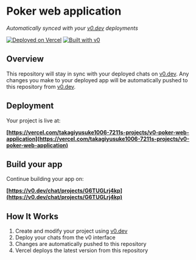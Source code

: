 # Poker web application

*Automatically synced with your [v0.dev](https://v0.dev) deployments*

[![Deployed on Vercel](https://img.shields.io/badge/Deployed%20on-Vercel-black?style=for-the-badge&logo=vercel)](https://vercel.com/takagiyusuke1006-7211s-projects/v0-poker-web-application)
[![Built with v0](https://img.shields.io/badge/Built%20with-v0.dev-black?style=for-the-badge)](https://v0.dev/chat/projects/G6TUGLrj4kp)

## Overview

This repository will stay in sync with your deployed chats on [v0.dev](https://v0.dev).
Any changes you make to your deployed app will be automatically pushed to this repository from [v0.dev](https://v0.dev).

## Deployment

Your project is live at:

**[https://vercel.com/takagiyusuke1006-7211s-projects/v0-poker-web-application](https://vercel.com/takagiyusuke1006-7211s-projects/v0-poker-web-application)**

## Build your app

Continue building your app on:

**[https://v0.dev/chat/projects/G6TUGLrj4kp](https://v0.dev/chat/projects/G6TUGLrj4kp)**

## How It Works

1. Create and modify your project using [v0.dev](https://v0.dev)
2. Deploy your chats from the v0 interface
3. Changes are automatically pushed to this repository
4. Vercel deploys the latest version from this repository
